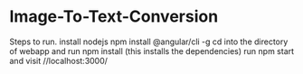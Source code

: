 # Image-To-Text-Conversion
Steps to run.
install nodejs 
npm install @angular/cli -g
cd into the directory of webapp and run npm install (this installs the dependencies)
run npm start and visit //localhost:3000/
